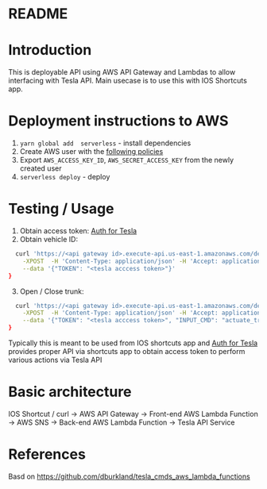 README
=========

# Introduction
This is deployable API using AWS API Gateway and Lambdas to allow interfacing with Tesla API.
Main usecase is to use this with IOS Shortcuts app.

# Deployment instructions to AWS
1. `yarn global add  serverless` - install dependencies
2. Create AWS user with the [following policies](./aws_deployer_policies.json)
3. Export `AWS_ACCESS_KEY_ID`, `AWS_SECRET_ACCESS_KEY` from the newly created user
4. `serverless deploy` - deploy

# Testing / Usage
1. Obtain access token: [Auth for Tesla](https://apps.apple.com/us/app/auth-app-for-tesla/id1552058613)
2. Obtain vehicle ID:
```bash
  curl 'https://<api gateway id>.execute-api.us-east-1.amazonaws.com/dev/command-tesla-api' \
    -XPOST  -H 'Content-Type: application/json' -H 'Accept: application/json' -H 'x-api-key: <api key>' -i \
    --data '{"TOKEN": "<tesla acccess token>"}'
}
```

3. Open / Close trunk:
```bash
  curl 'https://<api gateway id>.execute-api.us-east-1.amazonaws.com/dev/command-tesla-api' \
    -XPOST  -H 'Content-Type: application/json' -H 'Accept: application/json' -H 'x-api-key: <api key>' -i \
    --data '{"TOKEN": "<tesla acccess token>", "INPUT_CMD": "actuate_trunk", "VEHICLE_ID": "<vehicle_id>"}'
}
```

Typically this is meant to be used from IOS shortcuts app and [Auth for Tesla](https://apps.apple.com/us/app/auth-app-for-tesla/id1552058613) provides proper API via shortcuts app to obtain access token to perform various actions via Tesla API

# Basic architecture
IOS Shortcut / curl -> AWS API Gateway -> Front-end AWS Lambda Function -> AWS SNS -> Back-end AWS Lambda Function -> Tesla API Service

# References
Basd on https://github.com/dburkland/tesla_cmds_aws_lambda_functions
